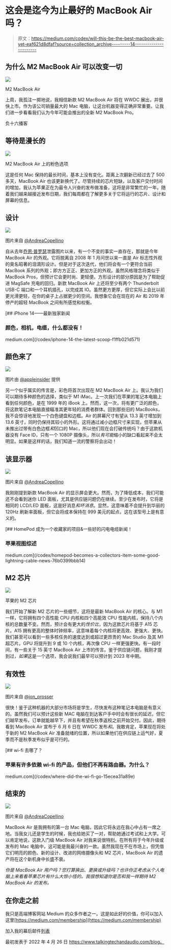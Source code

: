 # 这会是迄今为止最好的 MacBook Air 吗？

> 原文：<https://medium.com/codex/will-this-be-the-best-macbook-air-yet-eaf621d8dfaf?source=collection_archive---------14----------------------->

## 为什么 M2 MacBook Air 可以改变一切

![](img/0aea3182881e076550a2bc79667c6e9c.png)

M2 MacBook Air

上周，我孤注一掷地说，我相信新款 M2 MacBook Air 将在 WWDC 展出，并很快上市。作为该公司销量最大的 Mac 电脑，让这台机器变得正确非常重要。让我们进一步看看我们认为今年可能会推出的全新 M2 MacBook Pro。

负十六播客

## 等待是漫长的

![](img/9de3621ffdaee7901c4a444e82063b96.png)

M2 MacBook Air 上的粉色选项

这是任何 Mac 保持的最长时间，基本上没有变化。距离上次翻新已经过去了 500 多天，MacBook Air 也该更新换代了。尽管持续的芯片短缺，以及客户交付时间的增加，我认为苹果正在为最令人兴奋的发布做准备，这将是非常繁忙的一年。随着我们越来越接近发布日期，我们每周都在了解更多关于它将运行的芯片、设计和屏幕的信息。

## 设计

![](img/02cee682c0fdb27fcc99944a9907c653.png)

图片来自 [@AndreaCopellino](http://twitter.com/AndreaCopellino)

自从去年[乔恩·普罗瑟](https://twitter.com/jon_prosser)泄露图片以来，有一个不变的事实一直存在，那就是今年 MacBook Air 的外观。它将脱离自 2008 年 1 月问世以来一直是 Air 标志性外观的臭名昭著的泪滴形设计。但是对于这次迭代，他们将会有一个更符合当前 MacBook 系列的外观；即方方正正、更加方正的外观。虽然风格理念将类似于 MacBook Pros，但预计它会更时尚、更轻便。方形设计的部分原因是为了帮助促进 MagSafe 充电的回归。新款 MacBook Air 上还将至少有两个 Thunderbolt USB-C 端口和一个耳机插孔，以完成其 IO。虽然更方更厚，但它实际上会比以前更光滑更轻，在你的桌子上占据更少的空间。我想象它会在现在的 Air 和 2019 年停产的超轻 MacBook 之间有所感觉和权衡。

[](/codex/iphone-14-the-latest-scoop-f1ffb021d571) [## iPhone 14——最新独家新闻

### 颜色，相机，电缆，什么都没有！

medium.com](/codex/iphone-14-the-latest-scoop-f1ffb021d571) 

## 颜色来了

![](img/b842d91abdc804fd4a1ba46fb7e852fc.png)

图片由 [@appleinsider](http://twitter.com/appleinsider) 提供

另一个似乎属实的传言是，彩色将首次出现在 M2 MacBook Air 上。我认为我们可以期待多种颜色的选择，类似于 M1 iMac。上一次我们在苹果的笔记本电脑上看到任何颜色，是在 1999 年的 iBook 上。然而，这一次，将有更广泛的颜色，将这款笔记本电脑直接瞄准其更年轻的消费者群体。回到那些旧的 MacBooks，我不会惊讶地发现一个白色键盘和边框。Air 的屏幕尺寸有望从 13.3 英寸增加到 13.6 英寸，同时仍保持其较小的外形。这将通过减小边框尺寸来实现，但苹果从未推出过带有白色边框*和*凹口的 Mac，所以他们现在会打破传统吗？由于这款机器没有 Face ID，只有一个 1080P 摄像头，所以*有可能*缩小的缺口看起来不会太明显。如果是这样的话，我们知道一流的警察将会出动！

## 该显示器

![](img/ce697d4cd6e9d8a8cfa254b3a9e76687.png)

图片来自 [@AndreaCopellino](http://twitter.com/AndreaCopellino)

我刚刚提到新款 MacBook Air 的显示屏会更大。然而，为了降低成本，我们可能还不会看到迷你 LED 面板，尤其是供应链问题仍在继续。至少在发布时，它将是相同的 LCD/LED 面板，这是好消息*和坏消息*。显然，这意味着不会提升到华丽的 120Hz 刷新率面板，但它会将成本保持在 999 美元的起点，这在该型号上是有意义的。

[](/codex/homepod-becomes-a-collectors-item-some-good-lightning-cable-news-76b0399bbb14) [## HomePod 成为一个收藏家的项目&一些好的闪电电缆新闻！

### 苹果视图综述

medium.com](/codex/homepod-becomes-a-collectors-item-some-good-lightning-cable-news-76b0399bbb14) 

## M2 芯片

![](img/a7fd6399a6ba5ffae5b075bc8664e5d5.png)

苹果的 M2 芯片

我们开始了解新 M2 芯片的一些细节，这将是最新 MacBook Air 的核心。与 M1 一样，它将拥有四个高性能 CPU 内核和四个高能效 CPU 性能内核，保持八个内核的总数量不变。然而，预计会有更大的*性价比*，因为这款芯片将基于 A15 芯片。A15 拥有更高的整体时钟频率，这意味着每个内核将更高效、更强大、更快。我们甚至可以看到一些多核任务的速度达到或超过更昂贵的 Mac Studio 及其 M1 超芯片。GPU 将提升到 9 或 10 个内核，再次像 CPU 一样更强更快。有一段时间，有一些关于 15 英寸 MacBook Air 上市的传言。鉴于供应链问题，我刚才提到过，*如果*这是一个选项，我会说我们最早可以预计到 2023 年中期。

## 有效性

![](img/5a7454b2496efec8edbeae0f904270c4.png)

图片来自 [@jon_prosser](http://twitter.com/jon_prosser)

很快！鉴于这种机器的大部分市场将是学生，尽快发布这种笔记本电脑是有意义的。虽然我们可以预计这些新 MAC 电脑在到达客户手中时会有很长的延迟，但它们越早发布，订单就能越早下，并且有希望在秋季返校之前开始交付。因此，期待看到 MacBook Air 宣布于 6 月 6 日在 WWDC 发布*和*。我敢肯定，苹果现在将处于新的 M2 MacBook Air 准备就绪的位置，所以如果他们在供应链上运气好，夏季而不是秋季发布似乎是可行的。

[](/codex/where-did-the-wi-fi-go-15ecea31a89e) [## wi-fi 去哪了？

### 苹果有许多依赖 wi-fi 的产品，但他们不再有路由器。为什么？

medium.com](/codex/where-did-the-wi-fi-go-15ecea31a89e) 

## 结束的

![](img/ea67af5d0d02790869a9d1644612b47d.png)

图片来自 [@AndreaCopellino](http://twitter.com/AndreaCopellino)

MacBook Air 是我拥有的第一台 Mac 电脑，因此它将永远在我心中占有一席之地。当我女儿还是学生的时候，我也给她买了一对，帮助她通过考试和上大学。可以肯定地说，这款入门级 MacBook Air 对我来说很特别。在所有将于今年升级或发布的 Mac 电脑中，这可能是我最兴奋的一款。虽然我现在不在市场上，但凭借它们明亮的颜色、新的设计、改进的网络摄像头和 M2 芯片，MacBook Air 的遗产将在这个新机身中长盛不衰。

*你是 MacBook Air 用户吗？您打算换出、更换或升级吗？也许你正考虑从个人电脑上来看看苹果芯片有什么大惊小怪的。我很想知道你是否和我一样期待 M2 MacBook Air 的发布。*

## 在你走之前

我只是高端博客网站 Medium 的众多作者之一。这是如此好的价值，你可以加入这里[https://medium.com/membership](https://medium.com/membership)

加入我的幕后邮件[列表](https://www.talkingtechandaudio.com/)

最初发表于 2022 年 4 月 26 日 https://www.talkingtechandaudio.com/blog。